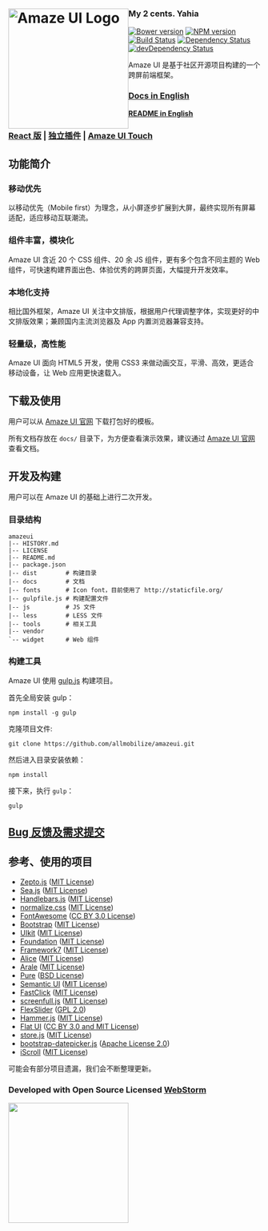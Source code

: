 <h1><a href="http://amazeui.org/" title="Amaze UI 官网"><img style="float: left" width="240" src="https://raw.githubusercontent.com/allmobilize/amazeui/master/vendor/amazeui/amazeui-b.png" alt="Amaze UI Logo"/></a></h1>

### My 2 cents. Yahia

[![Bower version](https://img.shields.io/bower/v/amazeui.svg?style=flat-square)](https://github.com/amazeui/amazeui)
[![NPM version](https://img.shields.io/npm/v/amazeui.svg?style=flat-square)](https://www.npmjs.com/package/amazeui)
[![Build Status](https://img.shields.io/travis/amazeui/amazeui.svg?style=flat-square)](https://travis-ci.org/amazeui/amazeui)
[![Dependency Status](https://img.shields.io/david/amazeui/amazeui.svg?style=flat-square)](https://david-dm.org/amazeui/amazeui)
[![devDependency Status](https://img.shields.io/david/dev/amazeui/amazeui.svg?style=flat-square)](https://david-dm.org/amazeui/amazeui#info=devDependencies)

Amaze UI 是基于社区开源项目构建的一个跨屏前端框架。

### [Docs in English](http://amazeui.github.io/docs/en/)

**[README in English](README.en.md)**

### [React 版](https://github.com/amazeui/amazeui-react) | [独立插件](https://github.com/amazeui) | [Amaze UI Touch](https://github.com/amazeui/amazeui-touch)

## 功能简介

### 移动优先

以移动优先（Mobile first）为理念，从小屏逐步扩展到大屏，最终实现所有屏幕适配，适应移动互联潮流。

### 组件丰富，模块化

Amaze UI 含近 20 个 CSS 组件、20 余 JS 组件，更有多个包含不同主题的 Web 组件，可快速构建界面出色、体验优秀的跨屏页面，大幅提升开发效率。

### 本地化支持

相比国外框架，Amaze UI 关注中文排版，根据用户代理调整字体，实现更好的中文排版效果；兼顾国内主流浏览器及 App 内置浏览器兼容支持。

### 轻量级，高性能

Amaze UI 面向 HTML5 开发，使用 CSS3 来做动画交互，平滑、高效，更适合移动设备，让 Web 应用更快速载入。

## 下载及使用

用户可以从 [Amaze UI 官网](http://amazeui.org/getting-started) 下载打包好的模板。

所有文档存放在 `docs/` 目录下，为方便查看演示效果，建议通过 [Amaze UI 官网](http://amazeui.org/)查看文档。

## 开发及构建

用户可以在 Amaze UI 的基础上进行二次开发。

### 目录结构

```
amazeui
|-- HISTORY.md
|-- LICENSE
|-- README.md
|-- package.json
|-- dist        # 构建目录
|-- docs        # 文档
|-- fonts       # Icon font，目前使用了 http://staticfile.org/
|-- gulpfile.js # 构建配置文件
|-- js          # JS 文件
|-- less        # LESS 文件
|-- tools       # 相关工具
|-- vendor
`-- widget      # Web 组件
```

### 构建工具

Amaze UI 使用 [gulp.js](http://gulpjs.com/) 构建项目。

首先全局安装 gulp：

```
npm install -g gulp
```

克隆项目文件:

```
git clone https://github.com/allmobilize/amazeui.git
```

然后进入目录安装依赖：

```
npm install
```

接下来，执行 `gulp`：

```
gulp
```

## [Bug 反馈及需求提交](CONTRIBUTING.md)

## 参考、使用的项目

- [Zepto.js](https://github.com/madrobby/zepto) ([MIT
  License](https://github.com/madrobby/zepto/blob/master/MIT-LICENSE))
- [Sea.js](https://github.com/seajs/seajs) ([MIT License](https://github.com/seajs/seajs/blob/master/LICENSE.md))
- [Handlebars.js](https://github.com/wycats/handlebars.js) ([MIT
  License](https://github.com/wycats/handlebars.js/blob/master/LICENSE))
- [normalize.css](https://github.com/necolas/normalize.css) ([MIT
  License](https://github.com/necolas/normalize.css/blob/master/LICENSE.md))
- [FontAwesome](https://github.com/FortAwesome/Font-Awesome/) ([CC BY 3.0 License](http://creativecommons.org/licenses/by/3.0/))
- [Bootstrap](https://github.com/twbs/bootstrap) ([MIT License](https://github.com/twbs/bootstrap/blob/master/LICENSE))
- [UIkit](https://github.com/uikit/uikit) ([MIT License](https://github.com/uikit/uikit/blob/master/LICENSE.md))
- [Foundation](https://github.com/zurb/foundation) ([MIT
  License](https://github.com/zurb/foundation/blob/master/LICENSE))
- [Framework7](https://github.com/nolimits4web/Framework7) ([MIT
  License](https://github.com/nolimits4web/Framework7/blob/master/LICENSE))
- [Alice](https://github.com/aliceui/aliceui.org/) ([MIT
  License](https://github.com/aliceui/aliceui.org/blob/master/LICENSE))
- [Arale](https://github.com/aralejs/aralejs.org/) ([MIT
  License](https://github.com/aralejs/aralejs.org/blob/master/LICENSE))
- [Pure](https://github.com/yui/pure) ([BSD License](https://github.com/yui/pure/blob/master/LICENSE.md))
- [Semantic UI](https://github.com/Semantic-Org/Semantic-UI) ([MIT
  License](https://github.com/Semantic-Org/Semantic-UI/blob/master/LICENSE.md))
- [FastClick](https://github.com/ftlabs/fastclick) ([MIT
  License](https://github.com/ftlabs/fastclick/blob/master/LICENSE))
- [screenfull.js](https://github.com/sindresorhus/screenfull.js) ([MIT
  License](https://github.com/sindresorhus/screenfull.js/blob/gh-pages/license))
- [FlexSlider](https://github.com/woothemes/FlexSlider) ([GPL 2.0](http://www.gnu.org/licenses/gpl-2.0.html))
- [Hammer.js](https://github.com/hammerjs/hammer.js) ([MIT License](https://github.com/hammerjs/hammer.js/blob/master/LICENSE.md))
- [Flat UI](https://github.com/designmodo/Flat-UI) ([CC BY 3.0 and MIT License](https://github.com/designmodo/Flat-UI#copyright-and-license))
- [store.js](https://github.com/marcuswestin/store.js) ([MIT License](https://github.com/marcuswestin/store.js/blob/master/LICENSE))
- [bootstrap-datepicker.js](http://www.eyecon.ro/bootstrap-datepicker/) ([Apache License 2.0](http://www.eyecon.ro/bootstrap-datepicker/js/bootstrap-datepicker.js))
- [iScroll](http://iscrolljs.com/) ([MIT License](http://iscrolljs.com/#license))

可能会有部分项目遗漏，我们会不断整理更新。

### Developed with Open Source Licensed [WebStorm](http://www.jetbrains.com/webstorm/)

<a href="http://www.jetbrains.com/webstorm/" target="_blank">
<img src="http://ww1.sinaimg.cn/large/005yyi5Jjw1elpp6svs2eg30k004i3ye.gif" width="240" />
</a>
